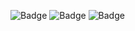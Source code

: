 ![Badge](https://img.shields.io/endpoint?url=https%3A%2F%2Fgist.githubusercontent.com%2Ftuckerweibell%2F7b75c47733bb35fe26c1a92b083047b0%2Fraw%2F581960c46853ae6843502b519aebf99e35afd6d6%2Fcode-scanning.json)
![Badge](https://img.shields.io/endpoint?url=https%3A%2F%2Fgist.githubusercontent.com%2Ftuckerweibell%2F7b75c47733bb35fe26c1a92b083047b0%2Fraw%2F581960c46853ae6843502b519aebf99e35afd6d6%2Fdependabot.json)
![Badge](https://img.shields.io/endpoint?url=https%3A%2F%2Fgist.githubusercontent.com%2Ftuckerweibell%2F7b75c47733bb35fe26c1a92b083047b0%2Fraw%2F581960c46853ae6843502b519aebf99e35afd6d6%2Fsecret-scanning.json)

